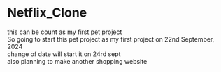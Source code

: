 # Netflix_Clone
this can be count as my first pet project
<br>
So going to start this pet project as my first project on 22nd September, 2024
<br>
change of date will start it on 24rd sept
<br>
also planning to make another shopping website 

